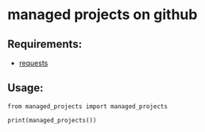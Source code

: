 # managed projects on github

## Requirements:
- [requests](https://pypi.org/project/requests/)

## Usage:

```
from managed_projects import managed_projects

print(managed_projects())
```

